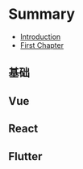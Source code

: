 # Summary

* [Introduction](README.md)
* [First Chapter](chapter1.md)

## 基础

## Vue

## React

## Flutter

